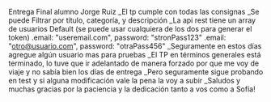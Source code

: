 Entrega Final alumno Jorge Ruiz
_El tp cumple con todas las consignas
_Se puede Filtrar por título, categoría, y descripción
_La api rest tiene un array de usuarios Default (se puede usar cualquiera de los dos para generar el token)
   .email: "useremail.com",    password: "stronPass123"
   .email: "otro@usuario.com", password: "otraPass456"
_Seguramente en estos días agregue algún usuario mas para pruebas
_El TP en términos generales está terminado, lo tuve que ir adelantado de manera forzado por que me voy de viaje y no sabía bien los días de entrega
_Pero seguramente sigue probando en test y si alguna modificación vale la pena la voy a subir
_Saludos y muchas gracias por la paciencia y la dedicación tanto a vos como a Sofía!

